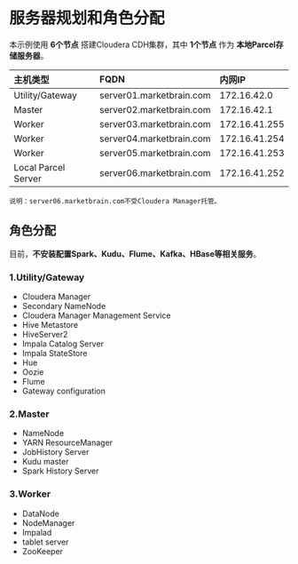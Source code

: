 服务器规划和角色分配
================================================================================
本示例使用 **6个节点** 搭建Cloudera CDH集群，其中 **1个节点** 作为 **本地Parcel存储服务器**。

| 主机类型 | FQDN | 内网IP |
| :------------- | :------------- | :------------- |
| Utility/Gateway | server01.marketbrain.com | 172.16.42.0 |
| Master | server02.marketbrain.com | 172.16.42.1 |
| Worker | server03.marketbrain.com | 172.16.41.255 |
| Worker | server04.marketbrain.com | 172.16.41.254 |
| Worker | server05.marketbrain.com | 172.16.41.253 |
| Local Parcel Server | server06.marketbrain.com | 172.16.41.252 |
```
说明：server06.marketbrain.com不受Cloudera Manager托管。
```

## 角色分配
目前，**不安装配置Spark、Kudu、Flume、Kafka、HBase等相关服务**。

### 1.Utility/Gateway
+ Cloudera Manager
+ Secondary NameNode
+ Cloudera Manager Management Service
+ Hive Metastore
+ HiveServer2
+ Impala Catalog Server
+ Impala StateStore
+ Hue
+ Oozie
+ Flume
+ Gateway configuration

### 2.Master
+ NameNode
+ YARN ResourceManager
+ JobHistory Server
+ Kudu master
+ Spark History Server

### 3.Worker
+ DataNode
+ NodeManager
+ Impalad
+ tablet server
+ ZooKeeper
